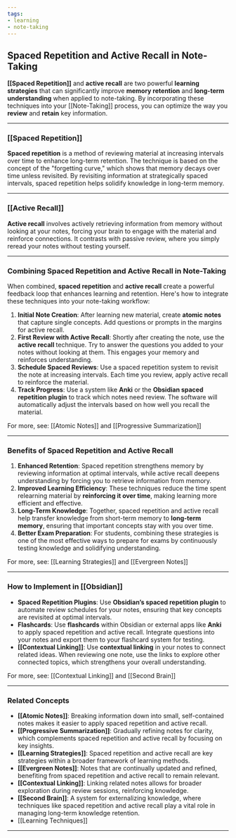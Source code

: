 ```yaml
---
tags:
- learning
- note-taking
---
```


## Spaced Repetition and Active Recall in Note-Taking

**[[Spaced Repetition]]** and **active recall** are two powerful **learning strategies** that can significantly improve **memory retention** and **long-term understanding** when applied to note-taking. By incorporating these techniques into your [[Note-Taking]] process, you can optimize the way you **review** and **retain** key information.

---

### **[[Spaced Repetition]]**

**Spaced repetition** is a method of reviewing material at increasing intervals over time to enhance long-term retention. The technique is based on the concept of the "forgetting curve," which shows that memory decays over time unless revisited. By revisiting information at strategically spaced intervals, spaced repetition helps solidify knowledge in long-term memory.

---

### **[[Active Recall]]**

**Active recall** involves actively retrieving information from memory without looking at your notes, forcing your brain to engage with the material and reinforce connections. It contrasts with passive review, where you simply reread your notes without testing yourself.

---

### Combining Spaced Repetition and Active Recall in Note-Taking

When combined, **spaced repetition** and **active recall** create a powerful feedback loop that enhances learning and retention. Here's how to integrate these techniques into your note-taking workflow:

1. **Initial Note Creation**: After learning new material, create **atomic notes** that capture single concepts. Add questions or prompts in the margins for active recall.
2. **First Review with Active Recall**: Shortly after creating the note, use the **active recall** technique. Try to answer the questions you added to your notes without looking at them. This engages your memory and reinforces understanding.
3. **Schedule Spaced Reviews**: Use a spaced repetition system to revisit the note at increasing intervals. Each time you review, apply active recall to reinforce the material.
4. **Track Progress**: Use a system like **Anki** or the **Obsidian spaced repetition plugin** to track which notes need review. The software will automatically adjust the intervals based on how well you recall the material.

For more, see: [[Atomic Notes]] and [[Progressive Summarization]]

---

### Benefits of Spaced Repetition and Active Recall

1. **Enhanced Retention**: Spaced repetition strengthens memory by reviewing information at optimal intervals, while active recall deepens understanding by forcing you to retrieve information from memory.
2. **Improved Learning Efficiency**: These techniques reduce the time spent relearning material by **reinforcing it over time**, making learning more efficient and effective.
3. **Long-Term Knowledge**: Together, spaced repetition and active recall help transfer knowledge from short-term memory to **long-term memory**, ensuring that important concepts stay with you over time.
4. **Better Exam Preparation**: For students, combining these strategies is one of the most effective ways to prepare for exams by continuously testing knowledge and solidifying understanding.

For more, see: [[Learning Strategies]] and [[Evergreen Notes]]

---

### How to Implement in [[Obsidian]]

- **Spaced Repetition Plugins**: Use **Obsidian’s spaced repetition plugin** to automate review schedules for your notes, ensuring that key concepts are revisited at optimal intervals.
- **Flashcards**: Use **flashcards** within Obsidian or external apps like **Anki** to apply spaced repetition and active recall. Integrate questions into your notes and export them to your flashcard system for testing.
- **[[Contextual Linking]]**: Use **contextual linking** in your notes to connect related ideas. When reviewing one note, use the links to explore other connected topics, which strengthens your overall understanding.

For more, see: [[Contextual Linking]] and [[Second Brain]]

---

### Related Concepts

- **[[Atomic Notes]]**: Breaking information down into small, self-contained notes makes it easier to apply spaced repetition and active recall.
- **[[Progressive Summarization]]**: Gradually refining notes for clarity, which complements spaced repetition and active recall by focusing on key insights.
- **[[Learning Strategies]]**: Spaced repetition and active recall are key strategies within a broader framework of learning methods.
- **[[Evergreen Notes]]**: Notes that are continually updated and refined, benefiting from spaced repetition and active recall to remain relevant.
- **[[Contextual Linking]]**: Linking related notes allows for broader exploration during review sessions, reinforcing knowledge.
- **[[Second Brain]]**: A system for externalizing knowledge, where techniques like spaced repetition and active recall play a vital role in managing long-term knowledge retention.
- [[Learning Techniques]]

---

